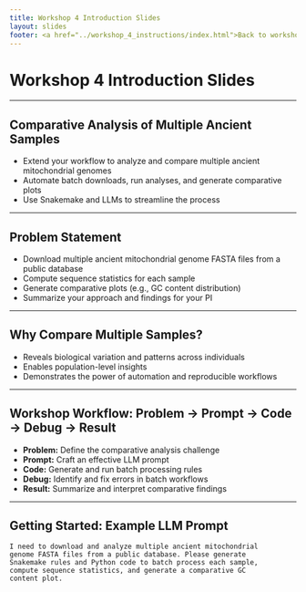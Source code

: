 ```yaml
---
title: Workshop 4 Introduction Slides
layout: slides
footer: <a href="../workshop_4_instructions/index.html">Back to workshop 4</a>
---
```


# Workshop 4 Introduction Slides

---

## Comparative Analysis of Multiple Ancient Samples

- Extend your workflow to analyze and compare multiple ancient mitochondrial genomes
- Automate batch downloads, run analyses, and generate comparative plots
- Use Snakemake and LLMs to streamline the process

---

## Problem Statement

- Download multiple ancient mitochondrial genome FASTA files from a public database
- Compute sequence statistics for each sample
- Generate comparative plots (e.g., GC content distribution)
- Summarize your approach and findings for your PI

---

## Why Compare Multiple Samples?

- Reveals biological variation and patterns across individuals
- Enables population-level insights
- Demonstrates the power of automation and reproducible workflows

---

## Workshop Workflow: Problem → Prompt → Code → Debug → Result

- **Problem:** Define the comparative analysis challenge
- **Prompt:** Craft an effective LLM prompt
- **Code:** Generate and run batch processing rules
- **Debug:** Identify and fix errors in batch workflows
- **Result:** Summarize and interpret comparative findings

---

## Getting Started: Example LLM Prompt

```
I need to download and analyze multiple ancient mitochondrial
genome FASTA files from a public database. Please generate
Snakemake rules and Python code to batch process each sample,
compute sequence statistics, and generate a comparative GC
content plot.
```
